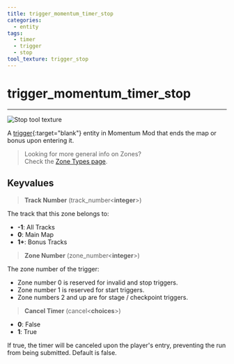 ```yaml
---
title: trigger_momentum_timer_stop
categories:
  - entity
tags:
  - timer
  - trigger
  - stop
tool_texture: trigger_stop
---
```


# trigger_momentum_timer_stop

---

![Stop tool texture](/images/trigger_momentum_timer_stop/stop.jpg)

A [trigger](https://developer.valvesoftware.com/wiki/Triggers){:target="blank"} entity in Momentum Mod that ends the map or bonus upon entering it.

> Looking for more general info on Zones?  
> Check the [Zone Types page](/guide/zone-types/).

## Keyvalues

> **Track Number** (track_number&lt;**integer**&gt;)

The track that this zone belongs to:

- **-1**: All Tracks
- **0**: Main Map
- **1+**: Bonus Tracks

> **Zone Number** (zone_number&lt;**integer**&gt;)

The zone number of the trigger:

- Zone number 0 is reserved for invalid and stop triggers.
- Zone number 1 is reserved for start triggers.
- Zone numbers 2 and up are for stage / checkpoint triggers.

> **Cancel Timer** (cancel&lt;**choices**&gt;)

- **0**: False
- **1**: True

If true, the timer will be canceled upon the player's entry, preventing the run from being submitted. Default is false.
